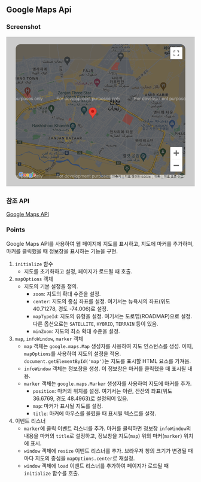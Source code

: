 ## Google Maps Api

### Screenshot

![screenshot](screenshot.png)

### 참조 API

[Google Maps API](https://developers.google.com/maps?hl=ko)

### Points

Google Maps API를 사용하여 웹 페이지에 지도를 표시하고, 지도에 마커를 추가하며, 마커를 클릭했을 때 정보창을 표시하는 기능을 구현.

1. `initialize` 함수
   - 지도를 초기화하고 설정, 페이지가 로드될 때 호출.
2. `mapOptions` 객체
   - 지도의 기본 설정을 정의.
     - `zoom`: 지도의 확대 수준을 설정.
     - `center`: 지도의 중심 좌표를 설정. 여기서는 뉴욕시의 좌표(위도 40.71278, 경도 -74.006)로 설정.
     - `mapTypeId`: 지도의 유형을 설정. 여기서는 도로맵(ROADMAP)으로 설정. 다른 옵션으로는 `SATELLITE`, `HYBRID`, `TERRAIN` 등이 있음.
     - `minZoom`: 지도의 최소 확대 수준을 설정.
3. `map`, `infoWindow`, `marker` 객체
   - `map` 객체는 `google.maps.Map` 생성자를 사용하여 지도 인스턴스를 생성. 이때, `mapOptions`를 사용하여 지도의 설정을 적용. `document.getElementById('map')`는 지도를 표시할 HTML 요소를 가져옴.
   - `infoWindow` 객체는 정보창을 생성. 이 정보창은 마커를 클릭했을 때 표시될 내용.
   - `marker` 객체는 `google.maps.Marker` 생성자를 사용하여 지도에 마커를 추가.
     - `position`: 마커의 위치를 설정. 여기서는 이란, 잔잔의 좌표(위도 36.6769, 경도 48.4963)로 설정되어 있음.
     - `map`: 마커가 표시될 지도를 설정.
     - `title`: 마커에 마우스를 올렸을 때 표시될 텍스트를 설정.
4. 이벤트 리스너
   - `marker`에 클릭 이벤트 리스너를 추가. 마커를 클릭하면 정보창 `infoWindow`의 내용을 마커의 `title`로 설정하고, 정보창을 지도(`map`) 위의 마커(`marker`) 위치에 표시.
   - `window` 객체에 `resize` 이벤트 리스너를 추가. 브라우저 창의 크기가 변경될 때마다 지도의 중심을 `mapOptions.center`로 재설정.
   - `window` 객체에 `load` 이벤트 리스너를 추가하여 페이지가 로드될 때 `initialize` 함수를 호출.

